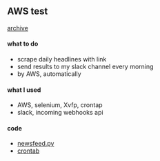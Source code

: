## AWS test
[archive](https://github.com/Moons08/personal-project-archive)

#### what to do
- scrape daily headlines with link
- send results to my slack channel every morning
- by AWS, automatically

#### what I used
- AWS, selenium, Xvfp, crontap
- slack, incoming webhooks api

#### code
- [newsfeed.py](https://github.com/Moons08/personal-project-archive/blob/master/180228_AWS_crontab/newsfeed.py)
- [crontab](https://github.com/Moons08/personal-project-archive/blob/master/180228_AWS_crontab/crontab.txt)
